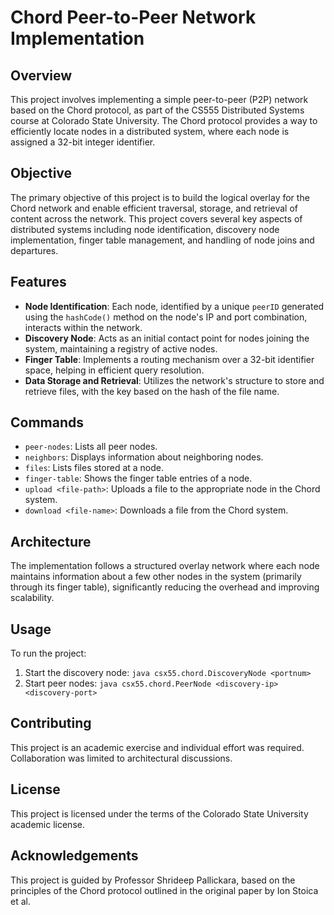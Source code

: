 # Chord Peer-to-Peer Network Implementation

## Overview
This project involves implementing a simple peer-to-peer (P2P) network based on the Chord protocol, as part of the CS555 Distributed Systems course at Colorado State University. The Chord protocol provides a way to efficiently locate nodes in a distributed system, where each node is assigned a 32-bit integer identifier.

## Objective
The primary objective of this project is to build the logical overlay for the Chord network and enable efficient traversal, storage, and retrieval of content across the network. This project covers several key aspects of distributed systems including node identification, discovery node implementation, finger table management, and handling of node joins and departures.

## Features
- **Node Identification**: Each node, identified by a unique `peerID` generated using the `hashCode()` method on the node's IP and port combination, interacts within the network.
- **Discovery Node**: Acts as an initial contact point for nodes joining the system, maintaining a registry of active nodes.
- **Finger Table**: Implements a routing mechanism over a 32-bit identifier space, helping in efficient query resolution.
- **Data Storage and Retrieval**: Utilizes the network's structure to store and retrieve files, with the key based on the hash of the file name.

## Commands
- `peer-nodes`: Lists all peer nodes.
- `neighbors`: Displays information about neighboring nodes.
- `files`: Lists files stored at a node.
- `finger-table`: Shows the finger table entries of a node.
- `upload <file-path>`: Uploads a file to the appropriate node in the Chord system.
- `download <file-name>`: Downloads a file from the Chord system.

## Architecture
The implementation follows a structured overlay network where each node maintains information about a few other nodes in the system (primarily through its finger table), significantly reducing the overhead and improving scalability.

## Usage
To run the project:
1. Start the discovery node: `java csx55.chord.DiscoveryNode <portnum>`
2. Start peer nodes: `java csx55.chord.PeerNode <discovery-ip> <discovery-port>`

## Contributing
This project is an academic exercise and individual effort was required. Collaboration was limited to architectural discussions.

## License
This project is licensed under the terms of the Colorado State University academic license.

## Acknowledgements
This project is guided by Professor Shrideep Pallickara, based on the principles of the Chord protocol outlined in the original paper by Ion Stoica et al.